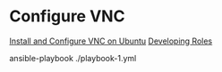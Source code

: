 # Configure VNC

[Install and Configure VNC on Ubuntu](https://www.tecmint.com/install-and-configure-vnc-server-on-ubuntu/#:~:text=To%20install%20TigerVNC%20server%20and%20other%20associated%20packages,running%20the%20vncserver%20command%20as%20a%20normal%20user.)
[Developing Roles](https://docs.ansible.com/ansible/latest/user_guide/playbooks_reuse_roles.html)

ansible-playbook ./playbook-1.yml